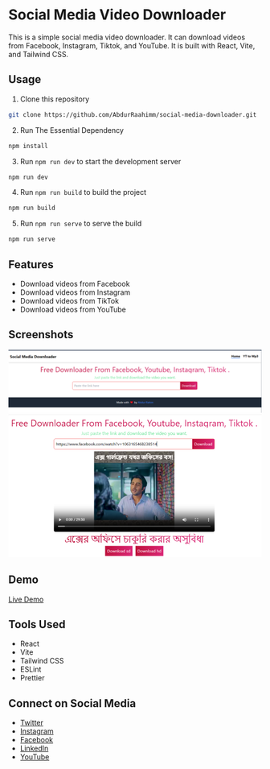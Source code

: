 # Social Media Video Downloader
This is a simple social media video downloader. It can download videos from Facebook, Instagram, Tiktok, and YouTube. It is built with React, Vite, and Tailwind CSS.

## Usage
1. Clone this repository
```bash
git clone https://github.com/AbdurRaahimm/social-media-downloader.git
```
2. Run The Essential Dependency
```bash
npm install
```
3. Run `npm run dev` to start the development server
```bash
npm run dev
```
4. Run `npm run build` to build the project
```bash
npm run build
```
5. Run `npm run serve` to serve the build
```bash
npm run serve
```

## Features
- Download videos from Facebook
- Download videos from Instagram
- Download videos from TikTok
- Download videos from YouTube

## Screenshots
![alt text](public/image.png)
![alt text](public/image-1.png)

## Demo
[Live Demo](https://social-media-downloader-eight.vercel.app/)


## Tools Used
- React
- Vite
- Tailwind CSS
- ESLint
- Prettier


## Connect on Social Media
- [Twitter](https://twitter.com/AbdurRahim4G)
- [Instagram](https://www.instagram.com/abdurrahim4g/)
- [Facebook](https://www.facebook.com/Rahim72446)
- [LinkedIn](https://www.linkedin.com/in/abdur-rahim4g/)
- [YouTube](https://youtube.com/@AbdurRahimm)




